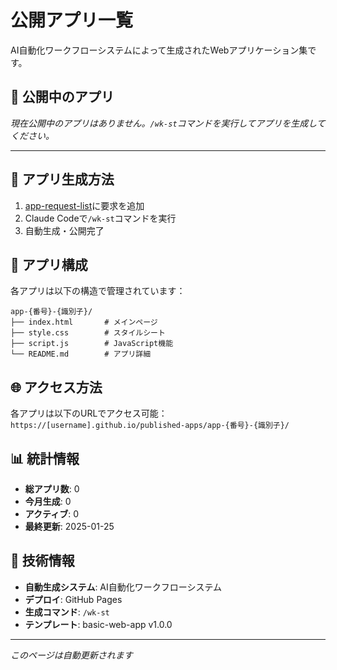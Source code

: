 # 公開アプリ一覧

AI自動化ワークフローシステムによって生成されたWebアプリケーション集です。

## 📱 公開中のアプリ

*現在公開中のアプリはありません。`/wk-st`コマンドを実行してアプリを生成してください。*

---

## 🚀 アプリ生成方法

1. [app-request-list](https://github.com/[USERNAME]/app-request-list)に要求を追加
2. Claude Codeで`/wk-st`コマンドを実行
3. 自動生成・公開完了

## 📂 アプリ構成

各アプリは以下の構造で管理されています：
```
app-{番号}-{識別子}/
├── index.html       # メインページ
├── style.css        # スタイルシート  
├── script.js        # JavaScript機能
└── README.md        # アプリ詳細
```

## 🌐 アクセス方法

各アプリは以下のURLでアクセス可能：
`https://[username].github.io/published-apps/app-{番号}-{識別子}/`

## 📊 統計情報

- **総アプリ数**: 0
- **今月生成**: 0
- **アクティブ**: 0
- **最終更新**: 2025-01-25

## 🔧 技術情報

- **自動生成システム**: AI自動化ワークフローシステム
- **デプロイ**: GitHub Pages
- **生成コマンド**: `/wk-st`
- **テンプレート**: basic-web-app v1.0.0

---
*このページは自動更新されます*